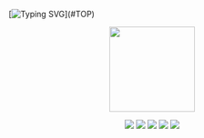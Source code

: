 [![Typing SVG](https://readme-typing-svg.demolab.com?font=JetBrains+Mono&pause=1000&color=89B4FA&random=false&width=435&separator=%40&lines=%22%22+%3C%3E+%3D+%5B%5D+%3F+%3A+''+*+%2F+HI+WORLD;)](#TOP)

<div align="center">
<img height="150" src="https://avatars.githubusercontent.com/u/50491598?v=4" />
<p> </p>
</div>

<p align="center">
<img src="https://img.shields.io/badge/neovim-57A143?&style=for-the-badge&logo=neovim&logoColor=white"/>
<img src="https://img.shields.io/badge/C-A8B9CC?&style=for-the-badge&logo=c&logoColor=white"/>
<img src="https://img.shields.io/badge/C++-00599C?&style=for-the-badge&logo=lua&logoColor=white"/>
<img src="https://img.shields.io/badge/lua-2C2D72?&style=for-the-badge&logo=lua&logoColor=white"/>
<img src="https://img.shields.io/badge/arch-1793D1?&style=for-the-badge&logo=archlinux&logoColor=white"/>
</p>
